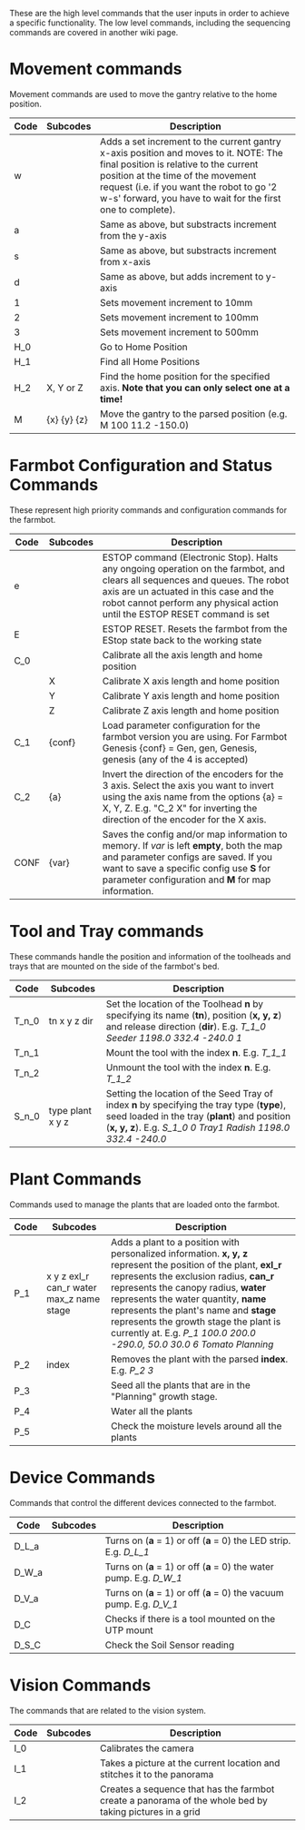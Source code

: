 These are the high level commands that the user inputs in order to achieve a specific functionality. The low level commands, including the sequencing commands are covered in another wiki page.

# Movement commands

Movement commands are used to move the gantry relative to the home position.

| Code | Subcodes    | Description                                                                                     |
| ---- | ----------- | ----------------------------------------------------------------------------------------------- |
| w    |             | Adds a set increment to the current gantry x-axis position and moves to it. NOTE: The final position is relative to the current position at the time of the movement request (i.e. if you want the robot to go '2 w-s' forward, you have to wait for the first one to complete).                                 |
| a    |             | Same as above, but substracts increment from the y-axis                                         |
| s    |             | Same as above, but substracts increment from x-axis                                             |
| d    |             | Same as above, but adds increment to y-axis                                                     |
| 1    |             | Sets movement increment to 10mm                                                                 |
| 2    |             | Sets movement increment to 100mm                                                                |
| 3    |             | Sets movement increment to 500mm                                                                |
| H_0  |             | Go to Home Position                                                                             |
| H_1  |             | Find all Home Positions                                                                         |
| H_2  | X, Y or Z   | Find the home position for the specified axis. **Note that you can only select one at a time!** |
| M    | {x} {y} {z} | Move the gantry to the parsed position (e.g. M 100 11.2 -150.0)                                 |
# Farmbot Configuration and Status Commands

These represent high priority commands and configuration commands for the farmbot.

| Code | Subcodes | Description                                                                                                                                                         |
| ---- | -------- | ------------------------------------------------------------------------------------------------------------------------------------------------------------------- |
| e    |          | ESTOP command (Electronic Stop). Halts any ongoing operation on the farmbot, and clears all sequences and queues. The robot axis are un actuated in this case and the robot cannot perform any physical action until the ESTOP RESET command is set |
| E    |          | ESTOP RESET. Resets the farmbot from the EStop state back to the working state                                                                                      |                   
| C_0  |          | Calibrate all the axis length and home position                                                                                                                     |
|      | X        | Calibrate X axis length and home position                                                                                                                           |
|      | Y        | Calibrate Y axis length and home position                                                                                                                           |
|      | Z        | Calibrate Z axis length and home position                                                                                                                           |
| C_1  | {conf}   | Load parameter configuration for the farmbot version you are using. For Farmbot Genesis {conf} = Gen, gen, Genesis, genesis (any of the 4 is accepted)              |
| C_2  | {a}   | Invert the direction of the encoders for the 3 axis. Select the axis you want to invert using the axis name from the options {a} = X, Y, Z. E.g. "C_2 X" for inverting the direction of the encoder for the X axis.                                   |
| CONF | {var}    | Saves the config and/or map information to memory. If *var* is left **empty**, both the map and parameter configs are saved. If you want to save a specific config use **S** for parameter configuration and **M** for map information.              |
# Tool and Tray commands

These commands handle the position and information of the toolheads and trays that are mounted on the side of the farmbot's bed.

| Code  | Subcodes          | Description                                                                                                                                                                |
| ----- | ----------------- | -------------------------------------------------------------------------------------------------------------------------------------------------------------------------- |
| T_n_0 | tn x y z dir      | Set the location of the Toolhead **n** by specifying its name (**tn**), position (**x, y, z**) and release direction (**dir**). E.g. *T_1_0 Seeder 1198.0 332.4 -240.0 1*  |
| T_n_1 |                   | Mount the tool with the index **n**. E.g. *T_1_1*                                                                                                                          |
| T_n_2 |                   | Unmount the tool with the index **n**. E.g. *T_1_2*                                                                                                                        |
| S_n_0 | type plant x y z  | Setting the location of the Seed Tray of index **n** by specifying the tray type (**type**), seed loaded in the tray (**plant**) and position (**x, y, z**). E.g. *S_1_0 0 Tray1 Radish 1198.0 332.4 -240.0* |

# Plant Commands

Commands used to manage the plants that are loaded onto the farmbot.

| Code | Subcodes                                 | Description                                                                    |
| ---- | ---------------------------------------- | ------------------------------------------------------------------------------ |
| P_1  | x y z exl_r can_r water max_z name stage | Adds a plant to a position with personalized information. **x, y, z** represent the position of the plant, **exl_r** represents the exclusion radius, **can_r** represents the canopy radius, **water** represents the water quantity, **name** represents the plant's name and **stage** represents the growth stage the plant is currently at. E.g. *P_1 100.0 200.0 -290.0, 50.0 30.0 6 Tomato Planning*                                                                                               |
| P_2  | index                                    | Removes the plant with the parsed **index**. E.g. *P_2 3*                      |
| P_3  |                                          | Seed all the plants that are in the "Planning" growth stage.                   |
| P_4  |                                          | Water all the plants                                                           |
| P_5  |                                          | Check the moisture levels around all the plants                                |

# Device Commands

Commands that control the different devices connected to the farmbot.

| Code  | Subcodes | Description                                                           |
| ----- | -------- | --------------------------------------------------------------------- |
| D_L_a |          | Turns on (**a** = 1) or off (**a** = 0) the LED strip. E.g. *D_L_1*   |
| D_W_a |          | Turns on (**a** = 1) or off (**a** = 0) the water pump. E.g. *D_W_1*  |
| D_V_a |          | Turns on (**a** = 1) or off (**a** = 0) the vacuum pump. E.g. *D_V_1* |
| D_C   |          | Checks if there is a tool mounted on the UTP mount                    |
| D_S_C |          | Check the Soil Sensor reading                                         |

# Vision Commands

The commands that are related to the vision system.

| Code | Subcodes | Description                                                                                             |
| ---- | -------- | ------------------------------------------------------------------------------------------------------- |
| I_0  |          | Calibrates the camera                                                                                   |
| I_1  |          | Takes a picture at the current location and stitches it to the panorama                                 |
| I_2  |          | Creates a sequence that has the farmbot create a panorama of the whole bed by taking pictures in a grid |


